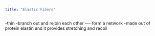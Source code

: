 ```yaml
---
title: "Elastic Fibers"
---
```

-thin
-branch out and rejoin each other --- form a network
-made out of protein elastin and it provides stretching and recoil

